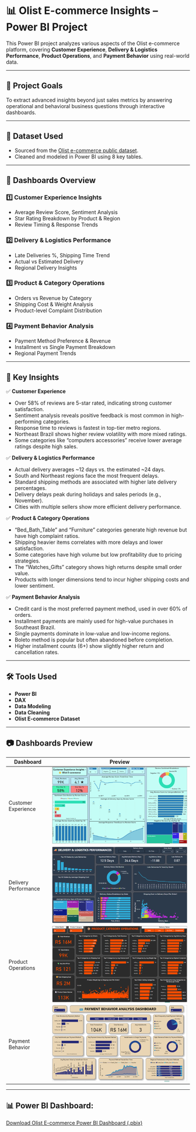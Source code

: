 # 📊 Olist E-commerce Insights – Power BI Project

This Power BI project analyzes various aspects of the Olist e-commerce platform, covering **Customer Experience**, **Delivery & Logistics Performance**, **Product Operations**, and **Payment Behavior** using real-world data.

---

## 🧠 Project Goals
To extract advanced insights beyond just sales metrics by answering operational and behavioral business questions through interactive dashboards.

---

## 📁 Dataset Used
- Sourced from the [Olist e-commerce public dataset](https://www.kaggle.com/datasets/olistbr/brazilian-ecommerce).
- Cleaned and modeled in Power BI using 8 key tables.

---

## 📌 Dashboards Overview

### 1️⃣ Customer Experience Insights
- Average Review Score, Sentiment Analysis
- Star Rating Breakdown by Product & Region
- Review Timing & Response Trends

### 2️⃣ Delivery & Logistics Performance
- Late Deliveries %, Shipping Time Trend
- Actual vs Estimated Delivery
- Regional Delivery Insights

### 3️⃣ Product & Category Operations
- Orders vs Revenue by Category
- Shipping Cost & Weight Analysis
- Product-level Complaint Distribution

### 4️⃣ Payment Behavior Analysis
- Payment Method Preference & Revenue
- Installment vs Single Payment Breakdown
- Regional Payment Trends

---

## 📌 Key Insights

✅ **Customer Experience**  
- Over 58% of reviews are 5-star rated, indicating strong customer satisfaction.  
- Sentiment analysis reveals positive feedback is most common in high-performing categories.  
- Response time to reviews is fastest in top-tier metro regions.  
- Northeast Brazil shows higher review volatility with more mixed ratings.  
- Some categories like “computers accessories” receive lower average ratings despite high sales.  

✅ **Delivery & Logistics Performance**  
- Actual delivery averages ~12 days vs. the estimated ~24 days.  
- South and Northeast regions face the most frequent delays.  
- Standard shipping methods are associated with higher late delivery percentages.  
- Delivery delays peak during holidays and sales periods (e.g., November).  
- Cities with multiple sellers show more efficient delivery performance.  

✅ **Product & Category Operations**  
- “Bed_Bath_Table” and “Furniture” categories generate high revenue but have high complaint ratios.  
- Shipping heavier items correlates with more delays and lower satisfaction.  
- Some categories have high volume but low profitability due to pricing strategies.  
- The “Watches_Gifts” category shows high returns despite small order value.  
- Products with longer dimensions tend to incur higher shipping costs and lower sentiment.  

✅ **Payment Behavior Analysis**  
- Credit card is the most preferred payment method, used in over 60% of orders.  
- Installment payments are mainly used for high-value purchases in Southeast Brazil.  
- Single payments dominate in low-value and low-income regions.  
- Boleto method is popular but often abandoned before completion.  
- Higher installment counts (6+) show slightly higher return and cancellation rates.

---

## 🛠️ Tools Used
- **Power BI**
- **DAX**
- **Data Modeling**
- **Data Cleaning**
- **Olist E-commerce Dataset**

---

## 📷 Dashboards Preview

| Dashboard | Preview |
|----------|---------|
| Customer Experience | ![Customer Experience](Customer_Experience.png) |
| Delivery Performance | ![Delivery Performance](Delivery_Performance.png) |
| Product Operations | ![Product Operations](Product_Operations.png) |
| Payment Behavior | ![Payment Behavior](Payment_Behavior.png) |

---

## 📊 **Power BI Dashboard:**
[Download Olist E-commerce Power BI Dashboard (.pbix)](./Olist_E-commerce_Project.pbix)



